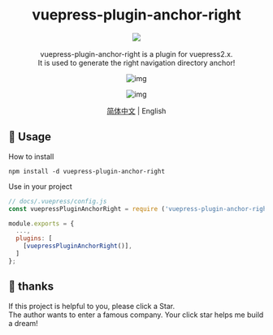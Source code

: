 <div style="text-align:center"> 
<h1>vuepress-plugin-anchor-right</h1>

![](https://img.shields.io/badge/vuepress_plugin_anchor_right-v0.0.1-brightgreen)
<br> <br>
vuepress-plugin-anchor-right is a plugin for vuepress2.x.    
It is used to generate the right navigation directory anchor!

![img](https://github.com/dingshaohua-cn/vuepress_plugin_anchor_right/blob/main/preview/img.jpg?raw=true)

![img](https://github.com/dingshaohua-cn/vuepress_plugin_anchor_right/blob/main/preview/img.gif?raw=true)

[简体中文](./README.md) | English
</div>


## 🔨 Usage

How to install

```shell
npm install -d vuepress-plugin-anchor-right
```

Use in your project

```js
// docs/.vuepress/config.js
const vuepressPluginAnchorRight = require ('vuepress-plugin-anchor-right') ;

module.exports = {
  ...,
  plugins: [
    [vuepressPluginAnchorRight()],
  ]
};
```

## 🤝 thanks
If this project is helpful to you, please click a Star.   
The author wants to enter a famous company. Your click star helps me build a dream!